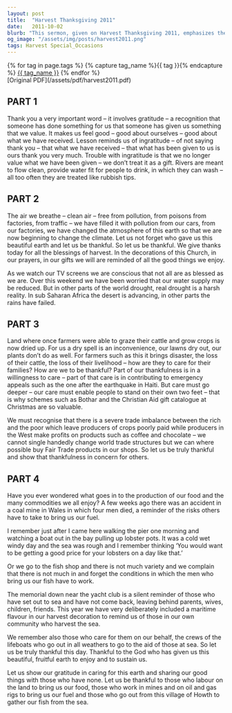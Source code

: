 ```yaml
---
layout: post
title:  "Harvest Thanksgiving 2011"
date:   2011-10-02
blurb: "This sermon, given on Harvest Thanksgiving 2011, emphasizes the importance of gratitude for the blessings of harvest and the earth's resources. It also highlights the need for care and concern for others, especially those in less fortunate circumstances. The sermon calls for action in contributing to emergency appeals and supporting fair trade."
og_image: "/assets/img/posts/harvest2011.png"
tags: Harvest Special_Occasions
---    
```

<div class="tag-pills">
  {% for tag in page.tags %}
    {% capture tag_name %}{{ tag }}{% endcapture %}
    <a href="{{ site.baseurl }}/tag/{{ tag_name }}" class="tag-pill">{{ tag_name }}</a>
  {% endfor %}
</div>
[Original PDF](/assets/pdf/harvest2011.pdf)

## PART 1

Thank you a very important word – it involves gratitude – a recognition that someone has done something for us that someone has given us something that we value. It makes us feel good – good about ourselves – good about what we have received. Lesson reminds us of ingratitude – of not saying thank you – that what we have received – that what has been given to us is ours thank you very much. Trouble with ingratitude is that we no longer value what we have been given – we don’t treat it as a gift. Rivers are meant to flow clean, provide water fit for people to drink, in which they can wash – all too often they are treated like rubbish tips.

## PART 2

The air we breathe – clean air – free from pollution, from poisons from factories, from traffic – we have filled it with pollution from our cars, from our factories, we have changed the atmosphere of this earth so that we are now beginning to change the climate. Let us not forget who gave us this beautiful earth and let us be thankful. So let us be thankful. We give thanks today for all the blessings of harvest. In the decorations of this Church, in our prayers, in our gifts we will are reminded of all the good things we enjoy.

As we watch our TV screens we are conscious that not all are as blessed as we are. Over this weekend we have been worried that our water supply may be reduced. But in other parts of the world drought, real drought is a harsh reality. In sub Saharan Africa the desert is advancing, in other parts the rains have failed.

## PART 3

Land where once farmers were able to graze their cattle and grow crops is now dried up. For us a dry spell is an inconvenience, our lawns dry out, our plants don’t do as well. For farmers such as this it brings disaster, the loss of their cattle, the loss of their livelihood – how are they to care for their families? How are we to be thankful? Part of our thankfulness is in a willingness to care – part of that care is in contributing to emergency appeals such as the one after the earthquake in Haiti. But care must go deeper – our care must enable people to stand on their own two feet – that is why schemes such as Bothar and the Christian Aid gift catalogue at Christmas are so valuable.

We must recognise that there is a severe trade imbalance between the rich and the poor which leave producers of crops poorly paid while producers in the West make profits on products such as coffee and chocolate – we cannot single handedly change world trade structures but we can where possible buy Fair Trade products in our shops. So let us be truly thankful and show that thankfulness in concern for others.

## PART 4

Have you ever wondered what goes in to the production of our food and the many commodities we all enjoy? A few weeks ago there was an accident in a coal mine in Wales in which four men died, a reminder of the risks others have to take to bring us our fuel.

I remember just after I came here walking the pier one morning and watching a boat out in the bay pulling up lobster pots. It was a cold wet windy day and the sea was rough and I remember thinking ‘You would want to be getting a good price for your lobsters on a day like that.’

Or we go to the fish shop and there is not much variety and we complain that there is not much in and forget the conditions in which the men who bring us our fish have to work.

The memorial down near the yacht club is a silent reminder of those who have set out to sea and have not come back, leaving behind parents, wives, children, friends. This year we have very deliberately included a maritime flavour in our harvest decoration to remind us of those in our own community who harvest the sea.

We remember also those who care for them on our behalf, the crews of the lifeboats who go out in all weathers to go to the aid of those at sea. So let us be truly thankful this day. Thankful to the God who has given us this beautiful, fruitful earth to enjoy and to sustain us.

Let us show our gratitude in caring for this earth and sharing our good things with those who have none. Let us be thankful to those who labour on the land to bring us our food, those who work in mines and on oil and gas rigs to bring us our fuel and those who go out from this village of Howth to gather our fish from the sea.
